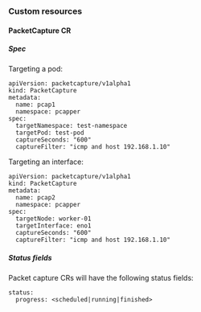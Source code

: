 ### Custom resources

#### PacketCapture CR

##### Spec

Targeting a pod:
~~~
apiVersion: packetcapture/v1alpha1
kind: PacketCapture
metadata:
  name: pcap1
  namespace: pcapper
spec:
  targetNamespace: test-namespace
  targetPod: test-pod
  captureSeconds: "600"
  captureFilter: "icmp and host 192.168.1.10"
~~~

Targeting an interface:
~~~
apiVersion: packetcapture/v1alpha1
kind: PacketCapture
metadata:
  name: pcap2
  namespace: pcapper
spec:
  targetNode: worker-01
  targetInterface: eno1
  captureSeconds: "600"
  captureFilter: "icmp and host 192.168.1.10"
~~~

##### Status fields

Packet capture CRs will have the following status fields:
~~~
status:
  progress: <scheduled|running|finished>
~~~
